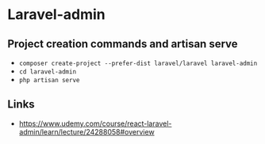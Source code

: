 # Laravel-admin

## Project creation commands and artisan serve
+ ```composer create-project --prefer-dist laravel/laravel laravel-admin```
+ ```cd laravel-admin```
+ ```php artisan serve```

## Links
+ https://www.udemy.com/course/react-laravel-admin/learn/lecture/24288058#overview
